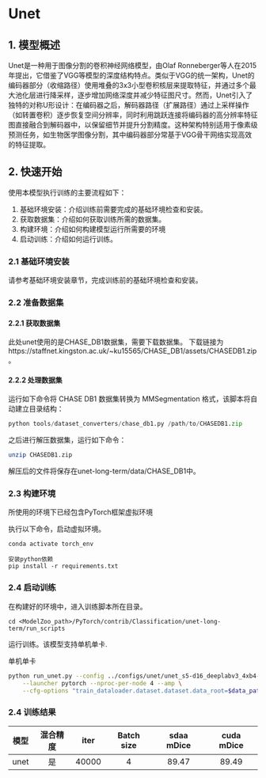 # Unet
## 1. 模型概述
Unet是一种用于图像分割的卷积神经网络模型，由Olaf Ronneberger等人在2015年提出，它借鉴了VGG等模型的深度结构特点。类似于VGG的统一架构，Unet的编码器部分（收缩路径）使用堆叠的3x3小型卷积核层来提取特征，并通过多个最大池化层进行降采样，逐步增加网络深度并减少特征图尺寸。然而，Unet引入了独特的对称U形设计：在编码器之后，解码器路径（扩展路径）通过上采样操作（如转置卷积）逐步恢复空间分辨率，同时利用跳跃连接将编码器的高分辨率特征图直接融合到解码器中，以保留细节并提升分割精度。这种架构特别适用于像素级预测任务，如生物医学图像分割，其中编码器部分常基于VGG骨干网络实现高效的特征提取。


## 2. 快速开始
使用本模型执行训练的主要流程如下：
1. 基础环境安装：介绍训练前需要完成的基础环境检查和安装。
2. 获取数据集：介绍如何获取训练所需的数据集。
3. 构建环境：介绍如何构建模型运行所需要的环境
4. 启动训练：介绍如何运行训练。


### 2.1  基础环境安装
请参考基础环境安装章节，完成训练前的基础环境检查和安装。


### 2.2 准备数据集
#### 2.2.1 获取数据集
此处unet使用的是CHASE_DB1数据集，需要下载数据集。
下载链接为https://staffnet.kingston.ac.uk/~ku15565/CHASE_DB1/assets/CHASEDB1.zip。

#### 2.2.2 处理数据集
运行如下命令将 CHASE DB1 数据集转换为 MMSegmentation 格式，该脚本将自动建立目录结构：
```python
python tools/dataset_converters/chase_db1.py /path/to/CHASEDB1.zip
```
之后进行解压数据集，运行如下命令：
```bash
unzip CHASEDB1.zip
``` 
解压后的文件将保存在unet-long-term/data/CHASE_DB1中。

### 2.3 构建环境
所使用的环境下已经包含PyTorch框架虚拟环境

执行以下命令，启动虚拟环境。
```
conda activate torch_env
```
```
安装python依赖
pip install -r requirements.txt
```

### 2.4 启动训练
在构建好的环境中，进入训练脚本所在目录。
```
cd <ModelZoo_path>/PyTorch/contrib/Classification/unet-long-term/run_scripts
```
运行训练。该模型支持单机单卡.

单机单卡
```bash
python run_unet.py --config ../configs/unet/unet_s5-d16_deeplabv3_4xb4-40k_chase-db1-128x128.py \
    --launcher pytorch --nproc-per-node 4 --amp \
    --cfg-options "train_dataloader.dataset.dataset.data_root=$data_path" "val_dataloader.dataset.data_root=$data_path" 2>&1 | tee sdaa.log
```

### 2.4 训练结果
|模型         |混合精度  |iter  |Batch size |sdaa mDice    |cuda mDice |
|:----------:|:--------:|:-----:|:---------:|:------------:|:---------:|
|unet|是        |40000      |4          |89.47         |89.49      |